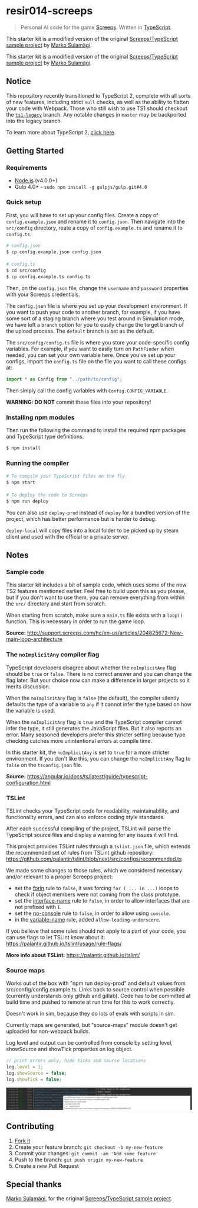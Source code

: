 # resir014-screeps

> Personal AI code for the game [Screeps](https://screeps.com/). Written in [TypeScript](http://www.typescriptlang.org/).

This starter kit is a modified version of the original [Screeps/TypeScript sample project](https://github.com/MarkoSulamagi/Screeps-typescript-sample-project) by [Marko Sulamägi](https://github.com/MarkoSulamagi).

This starter kit is a modified version of the original [Screeps/TypeScript sample project](https://github.com/MarkoSulamagi/Screeps-typescript-sample-project) by [Marko Sulamägi](https://github.com/MarkoSulamagi).

## Notice

This repository recently transitioned to TypeScript 2, complete with all sorts of new features, including strict `null` checks, as well as the ability to flatten your code with Webpack. Those who still wish to use TS1 should checkout the [`ts1-legacy`](https://github.com/screepers/screeps-typescript-starter/tree/ts1-legacy) branch. Any notable changes in `master` may be backported into the legacy branch.

To learn more about TypeScript 2, [click here](https://blogs.msdn.microsoft.com/typescript/2016/07/11/announcing-typescript-2-0-beta/).

## Getting Started

### Requirements

* [Node.js](https://nodejs.org/en/) (v4.0.0+)
* Gulp 4.0+ - `sudo npm install -g gulpjs/gulp.git#4.0`

### Quick setup

First, you will have to set up your config files. Create a copy of `config.example.json` and rename it to `config.json`. Then navigate into the `src/config` directory, reate a copy of `config.example.ts` and rename it to `config.ts`.

```bash
# config.json
$ cp config.example.json config.json

# config.ts
$ cd src/config
$ cp config.example.ts config.ts
```

Then, on the `config.json` file, change the `username` and `password` properties with your Screeps credentials.

The `config.json` file is where you set up your development environment. If you want to push your code to another branch, for example, if you have some sort of a staging branch where you test around in Simulation mode, we have left a `branch` option for you to easily change the target branch of the upload process. The `default` branch is set as the default.

The `src/config/config.ts` file is where you store your code-specific config variables. For example, if you want to easily turn on `PathFinder` when needed, you can set your own variable here. Once you've set up your configs, import the `config.ts` file on the file you want to call these configs at:

```js
import * as Config from "../path/to/config";
```

Then simply call the config variables with `Config.CONFIG_VARIABLE`.

**WARNING: DO NOT** commit these files into your repository!

### Installing npm modules

Then run the following the command to install the required npm packages and TypeScript type definitions.

```bash
$ npm install
```

### Running the compiler

```bash
# To compile your TypeScript files on the fly
$ npm start

# To deploy the code to Screeps
$ npm run deploy
```

You can also use `deploy-prod` instead of `deploy` for a bundled version of the project, which has better performance but is harder to debug.

`deploy-local` will copy files into a local folder to be picked up by steam client and used with the official or a private server.

## Notes

### Sample code

This starter kit includes a bit of sample code, which uses some of the new TS2 features mentioned earlier. Feel free to build upon this as you please, but if you don't want to use them, you can remove everything from within the `src/` directory and start from scratch.

When starting from scratch, make sure a `main.ts` file exists with a `loop()` function. This is necessary in order to run the game loop.

**Source:** http://support.screeps.com/hc/en-us/articles/204825672-New-main-loop-architecture

### The `noImplicitAny` compiler flag

TypeScript developers disagree about whether the `noImplicitAny` flag should be `true` or `false`. There is no correct answer and you can change the flag later. But your choice now can make a difference in larger projects so it merits discussion.

When the `noImplicitAny` flag is `false` (the default), the compiler silently defaults the type of a variable to `any` if it cannot infer the type based on how the variable is used.

When the `noImplicitAny` flag is `true` and the TypeScript compiler cannot infer the type, it still generates the JavaScript files. But it also reports an error. Many seasoned developers prefer this stricter setting because type checking catches more unintentional errors at compile time.

In this starter kit, the `noImplicitAny` is set to `true` for a more stricter environment. If you don't like this, you can change the `noImplicitAny` flag to `false` on the `tsconfig.json` file.

**Source:** https://angular.io/docs/ts/latest/guide/typescript-configuration.html


### TSLint

TSLint checks your TypeScript code for readability, maintainability, and functionality errors, and can also enforce coding style standards.

After each successful compiling of the project, TSLint will parse the TypeScript source files and display a warning for any issues it will find.

This project provides TSLint rules through a `tslint.json` file, which extends the recommended set of rules from TSLint github repository: https://github.com/palantir/tslint/blob/next/src/configs/recommended.ts

We made some changes to those rules, which we considered necessary and/or relevant to a proper Screeps project:

 - set the [forin](http://palantir.github.io/tslint/rules/forin/) rule to `false`, it was forcing `for ( ... in ...)` loops to check if object members were not coming from the class prototype.
 - set the [interface-name](http://palantir.github.io/tslint/rules/interface-name/) rule to `false`, in order to allow interfaces that are not prefixed with `I`.
 - set the [no-console](http://palantir.github.io/tslint/rules/no-console/) rule to `false`, in order to allow using `console`.
 - in the [variable-name](http://palantir.github.io/tslint/rules/variable-name/) rule, added `allow-leading-underscore`.

If you believe that some rules should not apply to a part of your code, you can use flags to let TSLint know about it: https://palantir.github.io/tslint/usage/rule-flags/

**More info about TSLint:** https://palantir.github.io/tslint/

### Source maps

Works out of the box with "npm run deploy-prod" and default values from src/config/config.example.ts. Links back to source control when possible (currently understands only github and gitlab). Code has to be committed at build time and pushed to remote at run time for this to work correctly.

Doesn't work in sim, because they do lots of evals with scripts in sim.

Currently maps are generated, but "source-maps" module doesn't get uploaded for non-webpack builds.

Log level and output can be controlled from console by setting level, showSource and showTick properties on log object.

```js
// print errors only, hide ticks and source locations
log.level = 1;
log.showSource = false;
log.showTick = false;
```

![Console output example](/console.png "Console output example")

## Contributing

1. [Fork it](https://github.com/screepers/screeps-typescript-starter/fork)
2. Create your feature branch: `git checkout -b my-new-feature`
3. Commit your changes: `git commit -am 'Add some feature'`
4. Push to the branch: `git push origin my-new-feature`
5. Create a new Pull Request

## Special thanks

[Marko Sulamägi](https://github.com/MarkoSulamagi), for the original [Screeps/TypeScript sample project](https://github.com/MarkoSulamagi/Screeps-typescript-sample-project).
